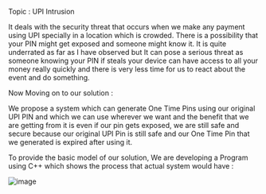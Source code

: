 Topic : UPI Intrusion

It deals with the security threat that occurs when we make any payment using UPI specially in a location which is crowded. There is a possibility that your PIN might get exposed and someone might know it. It is quite underrated as far as I have observed but It can pose a serious threat as someone knowing your PIN if steals your device can have access to all your money really quickly and there is very less time for us to react about the event and do something.

Now Moving on to our solution :

We propose a system which can generate One Time Pins using our original UPI PIN and which we can use wherever we want and the benefit that we are getting from it is even if our pin gets exposed, we are still safe and secure because our original UPI Pin is still safe and our One Time Pin that we generated is expired after using it.

To provide the basic model of our solution,
We are developing a Program using C++ which shows the process that actual system would have :

![image](https://user-images.githubusercontent.com/76915035/159042234-cf0af278-f844-4f14-beb8-5612f72fc155.png)

